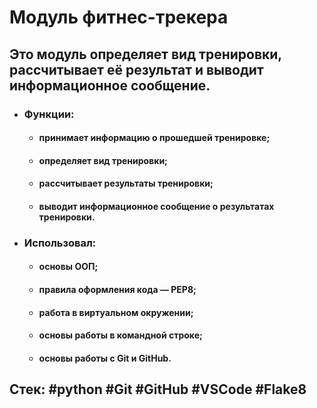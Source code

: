 # Модуль фитнес-трекера

## Это модуль определяет вид тренировки, рассчитывает её результат и выводит информационное сообщение.
- ### Функции:

    - #### принимает информацию о прошедшей тренировке;
    - #### определяет вид тренировки;
    - #### рассчитывает результаты тренировки;
    - #### выводит информационное сообщение о результатах тренировки.

- ###  Использовал:

    - #### основы ООП;
    - #### правила оформления кода — PEP8;
    - #### работа в виртуальном окружении;
    - #### основы работы в командной строке;
    - #### основы работы с Git и GitHub.

## Стек: #python #Git #GitHub #VSCode #Flake8
